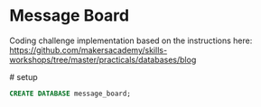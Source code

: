 # Message Board
Coding challenge implementation based on the instructions here: https://github.com/makersacademy/skills-workshops/tree/master/practicals/databases/blog

# setup
```sql
CREATE DATABASE message_board;
```